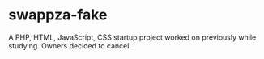 # swappza-fake
A PHP, HTML, JavaScript, CSS startup project worked on previously while studying. Owners decided to cancel.
